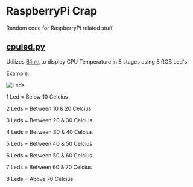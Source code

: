 # RaspberryPi Crap
Random code for RaspberryPi related stuff


## [cpuled.py](https://github.com/MrHDR/RaspberryPi/blob/master/cpuled.py)
Utilizes [Blinkt](https://thepihut.com/products/blinkt) to display CPU Temperature in 8 stages using 8 RGB Led's

Example:

![Leds](http://i.imgur.com/GHo3ujM.png)


1 Led = Below 10 Celcius

2 Leds = Between 10 & 20 Celcius

3 Leds = Between 20 & 30 Celcius

4 Leds = Between 30 & 40 Celcius

5 Leds = Between 40 & 50 Celcius

6 Leds = Between 50 & 60 Celcius

7 Leds = Between 60 & 70 Celcius

8 Leds = Above 70 Celcius
